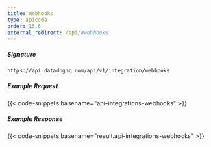 ```yaml
---
title: Webhooks
type: apicode
order: 15.6
external_redirect: /api/#webhooks
---
```


##### Signature
`https://api.datadoghq.com/api/v1/integration/webhooks`

##### Example Request
{{< code-snippets basename="api-integrations-webhooks" >}}

##### Example Response
{{< code-snippets basename="result.api-integrations-webhooks" >}}

